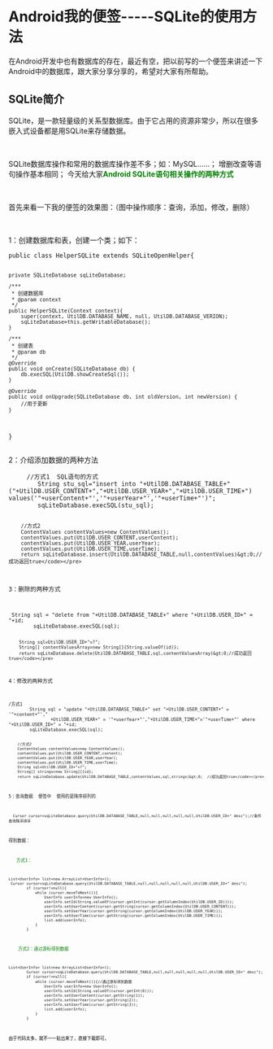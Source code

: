 # Android我的便签-----SQLite的使用方法 
<p>在Android开发中也有数据库的存在，最近有空，把以前写的一个便签来讲述一下Android中的数据库，跟大家分享分享的，希望对大家有所帮助。</p> 
<span id="OSC_h2_1"></span>
<h2>SQLite简介</h2> 
<p>SQLite，是一款轻量级的关系型数据库。由于它占用的资源非常少，所以在很多嵌入式设备都是用SQLite来存储数据。</p> 
<p>&nbsp;</p> 
<p>SQLite数据库操作和常用的数据库操作差不多；如：MySQL......； 增删改查等语句操作基本相同； 今天给大家<span style="color:#008000"><strong>Android SQLite语句相关操作的两种方式</strong></span></p> 
<p>&nbsp;</p> 
<p>首先来看一下我的便签的效果图：（图中操作顺序：查询，添加，修改，删除）</p> 
<p>&nbsp; &nbsp; &nbsp; &nbsp;&nbsp; <img alt="" src="https://static.oschina.net/uploads/img/201707/26172746_lFEy.gif"></p> 
<p>1：创建数据库和表，创建一个类；如下：</p> 
<pre><code class="language-java">public class HelperSQLite extends SQLiteOpenHelper{

    private SQLiteDatabase sqLiteDatabase;

    /***
     * 创建数据库
     * @param context
     */
    public HelperSQLite(Context context){
        super(context, UtilDB.DATABASE_NAME, null, UtilDB.DATABASE_VERION);
        sqLiteDatabase=this.getWritableDatabase();
    }

    /***
     * 创建表
     * @param db
     */
    @Override
    public void onCreate(SQLiteDatabase db) {
        db.execSQL(UtilDB.showCreateSql());
    }

    @Override
    public void onUpgrade(SQLiteDatabase db, int oldVersion, int newVersion) {
        //用于更新
    }
}</code></pre> 
<p>2：介绍添加数据的两种方法</p> 
<pre><code class="language-java">     //方式1  SQL语句的方式
        String stu_sql="insert into "+UtilDB.DATABASE_TABLE+"("+UtilDB.USER_CONTENT+","+UtilDB.USER_YEAR+","+UtilDB.USER_TIME+") values('"+userContent+"','"+userYear+"','"+userTime+"')";
        sqLiteDatabase.execSQL(stu_sql);

        //方式2
        ContentValues contentValues=new ContentValues();
        contentValues.put(UtilDB.USER_CONTENT,userContent);
        contentValues.put(UtilDB.USER_YEAR,userYear);
        contentValues.put(UtilDB.USER_TIME,userTime);
        return sqLiteDatabase.insert(UtilDB.DATABASE_TABLE,null,contentValues)&gt;0;//成功返回true</code></pre> 
<p>3：删除的两种方式</p> 
<pre><code class="language-java"> String sql = "delete from "+UtilDB.DATABASE_TABLE+" where "+UtilDB.USER_ID+" = "+id;
        sqLiteDatabase.execSQL(sql);


        String sql=UtilDB.USER_ID+"=?";
        String[] contentValuesArray=new String[]{String.valueOf(id)};
        return sqLiteDatabase.delete(UtilDB.DATABASE_TABLE,sql,contentValuesArray)&gt;0;//成功返回true</code></pre> 
<p>4：修改的两种方式</p> 
<pre><code class="language-java">/方式1 
        String sql = "update "+UtilDB.DATABASE_TABLE+" set "+UtilDB.USER_CONTENT+" = '"+content+"',"
                +UtilDB.USER_YEAR+" = '"+userYear+"',"+UtilDB.USER_TIME+"='"+userTime+"' where "+UtilDB.USER_ID+" = "+id;
        sqLiteDatabase.execSQL(sql);

        //方式2
        ContentValues contentValues=new ContentValues();
        contentValues.put(UtilDB.USER_CONTENT,content);
        contentValues.put(UtilDB.USER_YEAR,userYear);
        contentValues.put(UtilDB.USER_TIME,userTime);
        String sql=UtilDB.USER_ID+"=?";
        String[] strings=new String[]{id};
        return sqLiteDatabase.update(UtilDB.DATABASE_TABLE,contentValues,sql,strings)&gt;0;  //成功返回true</code></pre> 
<p>5：查询数据&nbsp; 便签中&nbsp; 使用的是降序排列的</p> 
<pre><code class="language-java">  Cursor cursor=sqLiteDatabase.query(UtilDB.DATABASE_TABLE,null,null,null,null,null,UtilDB.USER_ID+" desc");//条件查询降序排序   </code></pre> 
<p>得到数据：</p> 
<p>&nbsp;&nbsp; <span style="color:#008000">方式1：</span></p> 
<pre><code class="language-java">List&lt;UserInfo&gt; list=new ArrayList&lt;UserInfo&gt;();
 Cursor cursor=sqLiteDatabase.query(UtilDB.DATABASE_TABLE,null,null,null,null,null,UtilDB.USER_ID+" desc");
        if (cursor!=null){
            while (cursor.moveToNext()){
                UserInfo userInfo=new UserInfo();
                userInfo.setId(String.valueOf(cursor.getInt(cursor.getColumnIndex(UtilDB.USER_ID))));
                userInfo.setUserContent(cursor.getString(cursor.getColumnIndex(UtilDB.USER_CONTENT)));
                userInfo.setUserYear(cursor.getString(cursor.getColumnIndex(UtilDB.USER_YEAR)));
                userInfo.setUserTime(cursor.getString(cursor.getColumnIndex(UtilDB.USER_TIME)));
                list.add(userInfo);
            }
        }</code></pre> 
<p>　&nbsp; <span style="color:#008000">方式2：通过游标得到数据</span></p> 
<pre><code class="language-java">List&lt;UserInfo&gt; list=new ArrayList&lt;UserInfo&gt;();
        Cursor cursor=sqLiteDatabase.query(UtilDB.DATABASE_TABLE,null,null,null,null,null,UtilDB.USER_ID+" desc");
        if (cursor!=null){
            while (cursor.moveToNext()){//通过游标得到数据
                UserInfo userInfo=new UserInfo();
                userInfo.setId(String.valueOf(cursor.getInt(0)));
                userInfo.setUserContent(cursor.getString(1));
                userInfo.setUserYear(cursor.getString(2));
                userInfo.setUserTime(cursor.getString(3));
                list.add(userInfo);
            }
        }</code></pre> 
<p><span style="color:#000000">由于代码太多，就不一一贴出来了，直接下载即可，&nbsp;</span></p> 
